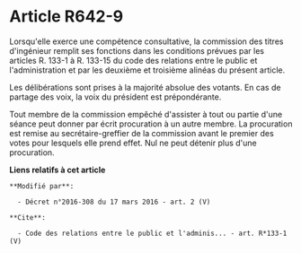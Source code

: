 # Article R642-9

Lorsqu'elle exerce une compétence consultative, la commission des titres d'ingénieur remplit ses fonctions dans les
conditions prévues par les articles R. 133-1 à R. 133-15 du code des relations entre le public et l'administration et par les
deuxième et troisième alinéas du présent article. 

Les délibérations sont prises à la majorité absolue des votants. En cas de partage des voix, la voix du président est
prépondérante. 

Tout membre de la commission empêché d'assister à tout ou partie d'une séance peut donner par écrit procuration à un autre
membre. La procuration est remise au secrétaire-greffier de la commission avant le premier des votes pour lesquels elle prend
effet. Nul ne peut détenir plus d'une procuration.

**Liens relatifs à cet article**

	**Modifié par**:

	  - Décret n°2016-308 du 17 mars 2016 - art. 2 (V)

	**Cite**:

	  - Code des relations entre le public et l'adminis... - art. R*133-1 (V)
